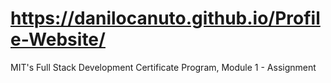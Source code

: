 # https://danilocanuto.github.io/Profile-Website/
<file src="input.html"/>
<file src="styles.css"/>
MIT's Full Stack Development Certificate Program, Module 1 - Assignment
